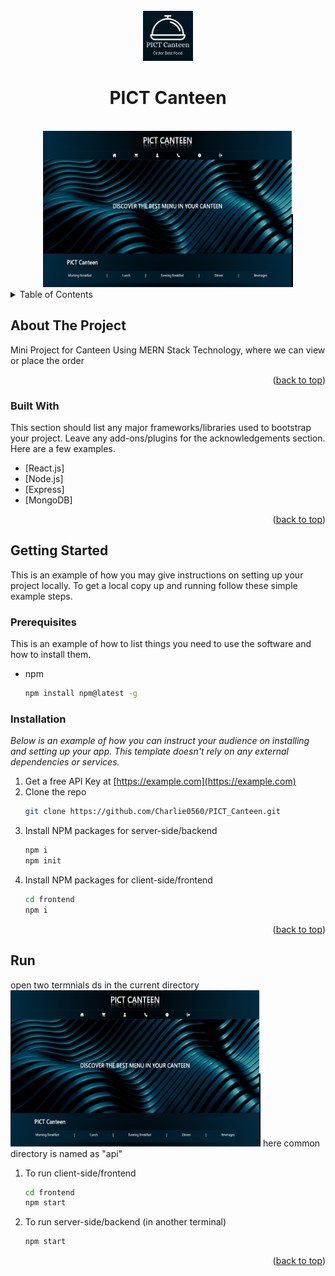 <div id="top"></div>


<!-- PROJECT LOGO -->
<br />
<div align="center">
  <img src="canteenlogo.png" alt="frontpage" width="80" height="80">
  <br/>
                                                                           
  <h1>PICT Canteen</h1>
  
  <br/>
  <a href="https://github.com/othneildrew/Best-README-Template">
    <img src="frontpage.png" alt="frontpage" width="400" height="250">
<!--     <img src="frontpage2.png" alt="frontpage" width="80" height="80">
    <img src="cart.png" alt="cart" width="80" height="80">
    <img src="admin.png" alt="admin" width="80" height="80"> -->
  </a>


</div>



<!-- TABLE OF CONTENTS -->
<details>
  <summary>Table of Contents</summary>
  <ol>
    <li>
      <a href="#about-the-project">About The Project</a>
      <ul>
        <li><a href="#built-with">Built With</a></li>
      </ul>
    </li>
    <li>
      <a href="#getting-started">Getting Started</a>
      <ul>
        <li><a href="#prerequisites">Prerequisites</a></li>
        <li><a href="#installation">Installation</a></li>
      </ul>
    </li>
    
  </ol>
</details>



<!-- ABOUT THE PROJECT -->
## About The Project

Mini Project for Canteen Using MERN Stack Technology, where we can view or place the order

<p align="right">(<a href="#top">back to top</a>)</p>



### Built With

This section should list any major frameworks/libraries used to bootstrap your project. Leave any add-ons/plugins for the acknowledgements section. Here are a few examples.

* [React.js]
* [Node.js]
* [Express]
* [MongoDB]

<p align="right">(<a href="#top">back to top</a>)</p>



<!-- GETTING STARTED -->
## Getting Started

This is an example of how you may give instructions on setting up your project locally.
To get a local copy up and running follow these simple example steps.

### Prerequisites

This is an example of how to list things you need to use the software and how to install them.
* npm
  ```sh
  npm install npm@latest -g
  ```

### Installation

_Below is an example of how you can instruct your audience on installing and setting up your app. This template doesn't rely on any external dependencies or services._

1. Get a free API Key at [https://example.com](https://example.com)
2. Clone the repo
   ```sh
   git clone https://github.com/Charlie0560/PICT_Canteen.git
   ```
3. Install NPM packages for server-side/backend
   ```sh
   npm i
   npm init
   ```
4. Install NPM packages for client-side/frontend
   ```sh
   cd frontend
   npm i
   ```

<p align="right">(<a href="#top">back to top</a>)</p>



<!-- To run the project -->
## Run
open two termnials ds in the current directory
 <img src="frontpage.png" alt="frontpage" width="400" height="250">
 here common directory is named as "api"

1. To run client-side/frontend
   ```sh
   cd frontend
   npm start
   ```
2. To run server-side/backend (in another terminal)
   ```sh
   npm start
   ```
   

<p align="right">(<a href="#top">back to top</a>)</p>




